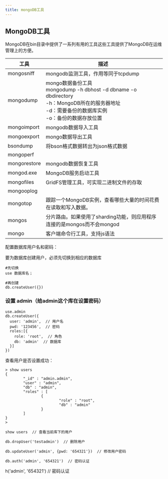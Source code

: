 ```yaml
---
title: mongoDB工具
---
```


## MongoDB工具

MongoDB在bin目录中提供了一系列有用的工具这些工具提供了MongoDB在运维管理上的方便。

| 工具         | 描述                                                         |
| ------------ | ------------------------------------------------------------ |
| mongosniff   | mongodb监测工具，作用等同于tcpdump                           |
| mongodump    | mongo数据备份工具<br />mongodump -h dbhost -d dbname -o dbdirectory<br />-h：MongoDB所在的服务器地址<br />-d：需要备份的数据库实例<br />-o：备份的数据存放位置 |
| mongoimport  | mongodb数据导入工具                                          |
| mongoexport  | mongo数据导出工具                                            |
| bsondump     | 将bson格式数据转出为json格式数据                             |
| mongoperf    |                                                              |
| mongorestore | mongodb数据恢复工具                                          |
| mongod.exe   | MongoDB服务启动工具                                          |
| mongofiles   | GridFS管理工具，可实现二进制文件的存取                       |
| mongooplog   |                                                              |
| mongotop     | 跟踪一个MongoDB实例，查看哪些大量的时间花费在读取和写入数据。 |
| mongos       | 分片路由。如果使用了sharding功能，则应用程序连接的是mongos而不会mongod |
| mongo        | 客户端命令行工具，支持js语法                                 |

配置数据库用户名和密码：

要为数据库创建用户，必须先切换到相应的数据库

```
#先切换
use 数据库名；

#再创建
db.createUser({})
```

### 设置 admin（给admin这个库在设置密码）

```
use.admin  
db.createUser({
  user: 'admin',  // 用户名
  pwd: '123456',  // 密码
  roles:[{
    role: 'root',  // 角色
    db: 'admin'  // 数据库
  }]
})
```

查看用户是否设置成功：

```
> show users
{
        "_id" : "admin.admin",
        "user" : "admin",
        "db" : "admin",
        "roles" : [
                {
                        "role" : "root",
                        "db" : "admin"
                }
        ]
}
>
```



```
show users  // 查看当前库下的用户

db.dropUser('testadmin')  // 删除用户

db.updateUser('admin', {pwd: '654321'})  // 修改用户密码

db.auth('admin', '654321')  // 密码认证
```

h('admin', '654321')  // 密码认证
```

